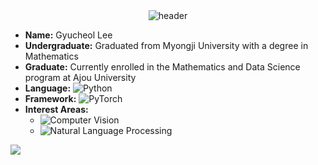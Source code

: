<div style="display: flex; justify-content: center;">
  <img src="https://capsule-render.vercel.app/api?type=slice&color=auto&height=300&section=header&text=Hi!%20I'm%20Gyucheol&fontSize=90" alt="header">
</div>


- **Name:** Gyucheol Lee
- **Undergraduate:** Graduated from Myongji University with a degree in Mathematics
- **Graduate:** Currently enrolled in the Mathematics and Data Science program at Ajou University
- **Language:** ![Python](https://img.shields.io/badge/Python-3776AB?style=for-the-badge&logo=Python&logoColor=white)
- **Framework:** ![PyTorch](https://img.shields.io/badge/PyTorch-EE4C2C?style=for-the-badge&logo=PyTorch&logoColor=white)
- **Interest Areas:** 
  - ![Computer Vision](https://img.shields.io/badge/Computer_Vision-5C3EE8?style=for-the-badge&logo=Computer-Vision&logoColor=white)
  - ![Natural Language Processing](https://img.shields.io/badge/Natural_Language_Processing-8A51B5?style=for-the-badge&logo=Natural-Language-Processing&logoColor=white)

<picture>
  <source
    srcset="https://github-readme-stats.vercel.app/api?username=anuraghazra&show_icons=true&theme=dark"
    media="(prefers-color-scheme: dark)"
  />
  <source
    srcset="https://github-readme-stats.vercel.app/api?username=anuraghazra&show_icons=true"
    media="(prefers-color-scheme: light), (prefers-color-scheme: no-preference)"
  />
  <img src="https://github-readme-stats.vercel.app/api?username=anuraghazra&show_icons=true" />
</picture>
